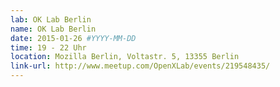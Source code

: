 ```yaml
---
lab: OK Lab Berlin
name: OK Lab Berlin
date: 2015-01-26 #YYYY-MM-DD
time: 19 - 22 Uhr
location: Mozilla Berlin, Voltastr. 5, 13355 Berlin
link-url: http://www.meetup.com/OpenXLab/events/219548435/
---
```

